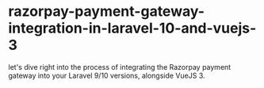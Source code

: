 # razorpay-payment-gateway-integration-in-laravel-10-and-vuejs-3
let's dive right into the process of integrating the Razorpay payment gateway into your Laravel 9/10 versions, alongside VueJS 3.
